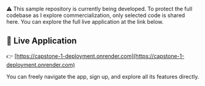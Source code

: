 ⚠️ This sample repository is currently being developed. To protect the full codebase as I explore commercialization, only selected code is shared here. You can explore the full live application at the link below.
## 🔗 Live Application

👉 [https://capstone-1-deployment.onrender.com](https://capstone-1-deployment.onrender.com)

You can freely navigate the app, sign up, and explore all its features directly.

